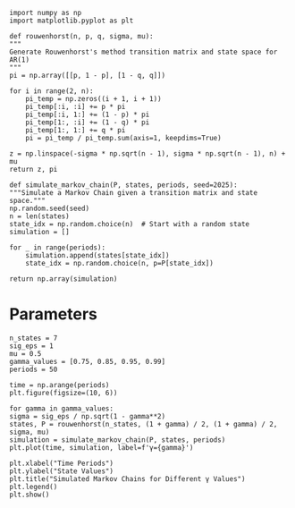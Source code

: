     import numpy as np
    import matplotlib.pyplot as plt

    def rouwenhorst(n, p, q, sigma, mu):
    """
    Generate Rouwenhorst's method transition matrix and state space for AR(1)
    """
    pi = np.array([[p, 1 - p], [1 - q, q]])
    
    for i in range(2, n):
        pi_temp = np.zeros((i + 1, i + 1))
        pi_temp[:i, :i] += p * pi
        pi_temp[:i, 1:] += (1 - p) * pi
        pi_temp[1:, :i] += (1 - q) * pi
        pi_temp[1:, 1:] += q * pi
        pi = pi_temp / pi_temp.sum(axis=1, keepdims=True)
    
    z = np.linspace(-sigma * np.sqrt(n - 1), sigma * np.sqrt(n - 1), n) + mu
    return z, pi

    def simulate_markov_chain(P, states, periods, seed=2025):
    """Simulate a Markov Chain given a transition matrix and state space."""
    np.random.seed(seed)
    n = len(states)
    state_idx = np.random.choice(n)  # Start with a random state
    simulation = []
    
    for _ in range(periods):
        simulation.append(states[state_idx])
        state_idx = np.random.choice(n, p=P[state_idx])
    
    return np.array(simulation)

# Parameters
    n_states = 7
    sig_eps = 1
    mu = 0.5
    gamma_values = [0.75, 0.85, 0.95, 0.99]
    periods = 50
    
    time = np.arange(periods)
    plt.figure(figsize=(10, 6))

    for gamma in gamma_values:
    sigma = sig_eps / np.sqrt(1 - gamma**2)
    states, P = rouwenhorst(n_states, (1 + gamma) / 2, (1 + gamma) / 2, sigma, mu)
    simulation = simulate_markov_chain(P, states, periods)
    plt.plot(time, simulation, label=f'γ={gamma}')

    plt.xlabel("Time Periods")
    plt.ylabel("State Values")
    plt.title("Simulated Markov Chains for Different γ Values")
    plt.legend()
    plt.show()
